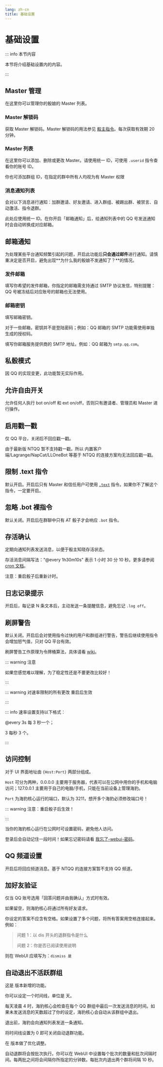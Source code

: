 ```yaml
---
lang: zh-cn
title: 基础设置
---
```


# 基础设置

::: info 本节内容

本节将介绍基础设置内的内容。

:::

## Master 管理

在这里你可以管理你的骰娘的 Master 列表。

### Master 解锁码

获取 Master 解锁码。Master 解锁码的用法参见 [骰主指令](../use/core.md#master-骰主指令)。每次获取有效期 20 分钟。

### Master 列表

在这里你可以添加、删除或更改 Master。请使用统一 ID，可使用 `.userid` 指令查看你的账号 ID。

你也可添加群组 ID，在指定的群中所有人均视为有 Master 权限

### 消息通知列表

会对以下消息进行通知：加群邀请、好友邀请、进入群组、被踢出群、被禁言、自动激活、指令退群。

此处应使用统一 ID。在你开启「邮箱通知」后，给通知列表中的 QQ 号发送通知时会自动转换成对应邮箱。

## 邮箱通知

为处理某些平台通知频繁引起的问题，开启此功能后**只会通过邮件**进行通知。请慎重决定是否开启，避免出现**为什么我的骰娘不发通知了？**的情况。

### 发件邮箱

填写你希望的发件邮箱，你指定的邮箱需支持通过 SMTP 协议发信，特别提醒：QQ 号被冻结后对应账号的邮箱也无法使用。

### 邮箱密钥

填写邮箱密钥。

对于一些邮箱，密钥并不是登陆密码；例如：QQ 邮箱的 SMTP 功能需使用单独生成的授权码。

填写你邮箱服务提供商的 SMTP 地址。例如：QQ 邮箱为 `smtp.qq.com`。

## 私骰模式

因 QQ 的实现变更，此功能暂无实际作用。

## 允许自由开关

允许任何人执行 bot on/off 和 ext on/off，否则只有邀请者、管理员和 Master 进行操作。

## 启用戳一戳

仅 QQ 平台，关闭后不回应戳一戳。

由于最新版 NTQQ 暂不支持戳一戳，所以 内置客户端/Lagrange/NapCat/LLOneBot 等基于 NTQQ 的连接方案均无法回应戳一戳。

## 限制 .text 指令

默认开启。开启后只有 Master 和信任用户可使用 [`.text`](../use/fun.md#text-文本模板测试) 指令。如果你不了解这个指令，一定要开启。

## 忽略 .bot 裸指令

默认关闭。开启后在群聊中只有 AT 骰子才会响应 `.bot` 指令。

## 存活确认

定期向通知列表发送消息，以便于骰主知晓存活状态。

存活消息间隔写法："@every 1h30m10s" 表示 1 小时 30 分 10 秒。更多请参阅 [cron 文档](https://pkg.go.dev/github.com/robfig/cron)。

注意：重启骰子后重新计时。

## 日志记录提示

开启后，每记录 N 条文本后，主动发送一条提醒信息，避免忘记 `.log off`。

## 刷屏警告

默认关闭。开启后会对使用指令过快的用户和群组进行警告，警告后继续使用指令会增加怒气值，只对 QQ 平台有效。

刷屏警告工作原理为令牌桶算法，具体请看 [wiki](https://en.wikipedia.org/wiki/Token_bucket)。

::: warning 注意

如果您感觉难以理解，为了稳定性还是不要更改比较好！

:::

::: warning 对速率限制的所有更改 重启后生效

:::

::: info 速率设置支持以下格式：

@every 3s 每 3 秒一个；

3 每秒 3 个。

:::

## 访问控制

对于 UI 界面地址由 `{Host:Port}` 两部分组成。

`Host` 可分为两种，0.0.0.0 主要用于服务器，代表可以在公网中用你的手机和电脑访问；127.0.0.1 主要用于自己的电脑/手机，只能在当前设备上管理海豹。

`Port` 为海豹核心运行的端口，默认为 3211，想开多个海豹必须修改端口号！

::: warning 注意：重启骰子后生效！

:::

当你的海豹核心运行在公网时可设置密码，避免他人访问。

登录后会自动记住一段时间！如果忘记密码请看 [我忘了-webui-密码](../use/faq.md#我忘了-webui-密码)。

## QQ 频道设置

开启后将回应频道消息。基于 NTQQ 的连接方案暂不支持 QQ 频道。

## 加好友验证

仅当 QQ 账号选用「回答问题并由我确认」方式时有效。  

如果留空，则海豹核心将通过所有好友请求。  

你设定的答案不应含有空格。如果设置了多个问题，将所有答案用空格连接起来。例如：  

> 问题 1：以 dis 开头的退群指令是什么  
>
> 问题 2：你是否已阅读使用说明  

则在 WebUI 应填写为：`dismiss 是`  

## 自动退出不活跃群组 <Badge type="tip" text="v1.4.2" />  

这是 <Badge type="tip" text="v1.4.2" /> 版本新增的功能。

你可以设定一个时间线，单位是 天。

每天凌晨 4 时，海豹核心会检查在每个 QQ 群组中最后一次发送消息的时间。如果未发送消息的天数超过了你的设定，海豹核心会自动从该群组中退出。

退出前，海豹会向通知列表发送一条通知。

将时间线设置为 0 即可关闭自动退群功能。

在 <Badge type="tip" text="v1.4.4" /> 版本做了优化调整。

自动退群将会按批次执行。你可以在 WebUI 中设置每个批次的数量和批次间隔时间。每两批之间将会间隔你所指定的分钟数。每批次内退出两个群将间隔 10 秒。
